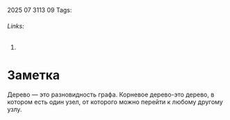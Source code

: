 2025 07 3113 09
Tags: 
###### Links: 
1) 
# Заметка
Дерево — это разновидность графа. Корневое дерево-это дерево, в котором есть один узел, от которого можно перейти к любому другому узлу.